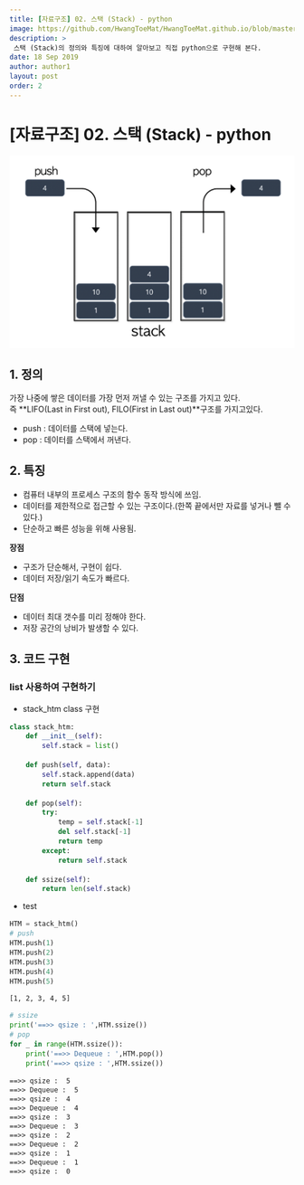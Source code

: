 ```yaml
---
title: [자료구조] 02. 스택 (Stack) - python
image: https://github.com/HwangToeMat/HwangToeMat.github.io/blob/master/Computer-Science/image/02.stack/image1.png?raw=true
description: >
 스택 (Stack)의 정의와 특징에 대하여 알아보고 직접 python으로 구현해 본다.
date: 18 Sep 2019
author: author1
layout: post
order: 2
---
```


# [자료구조] 02. 스택 (Stack) - python

<img src="https://github.com/HwangToeMat/HwangToeMat.github.io/blob/master/Computer-Science/image/02.stack/image1.png?raw=true" style="max-width:100%;margin-left: auto; margin-right: auto; display: block;">

## 1. 정의

가장 나중에 쌓은 데이터를 가장 먼저 꺼낼 수 있는 구조를 가지고 있다.<br>
즉 **LIFO(Last in First out), FILO(First in Last out)**구조를 가지고있다.<br>
* push : 데이터를 스택에 넣는다.<br>
* pop : 데이터를 스택에서 꺼낸다.

## 2. 특징

* 컴퓨터 내부의 프로세스 구조의 함수 동작 방식에 쓰임.<br>
* 데이터를 제한적으로 접근할 수 있는 구조이다.(한쪽 끝에서만 자료를 넣거나 뺄 수 있다.)
* 단순하고 빠른 성능을 위해 사용됨.

**장점**
  - 구조가 단순해서, 구현이 쉽다.
  - 데이터 저장/읽기 속도가 빠르다.<br>
  
**단점** 
  - 데이터 최대 갯수를 미리 정해야 한다.
  - 저장 공간의 낭비가 발생할 수 있다.

## 3. 코드 구현

### list 사용하여 구현하기

* stack_htm class 구현


```python
class stack_htm:
    def __init__(self):
        self.stack = list()
    
    def push(self, data):
        self.stack.append(data)
        return self.stack
    
    def pop(self):
        try:
            temp = self.stack[-1]
            del self.stack[-1]
            return temp
        except:
            return self.stack
    
    def ssize(self):
        return len(self.stack)
```

* test


```python
HTM = stack_htm()
# push
HTM.push(1)
HTM.push(2)
HTM.push(3)
HTM.push(4)
HTM.push(5)
```




    [1, 2, 3, 4, 5]




```python
# ssize
print('==>> qsize : ',HTM.ssize())
# pop
for _ in range(HTM.ssize()):
    print('==>> Dequeue : ',HTM.pop())
    print('==>> qsize : ',HTM.ssize())
```

    ==>> qsize :  5
    ==>> Dequeue :  5
    ==>> qsize :  4
    ==>> Dequeue :  4
    ==>> qsize :  3
    ==>> Dequeue :  3
    ==>> qsize :  2
    ==>> Dequeue :  2
    ==>> qsize :  1
    ==>> Dequeue :  1
    ==>> qsize :  0
    
